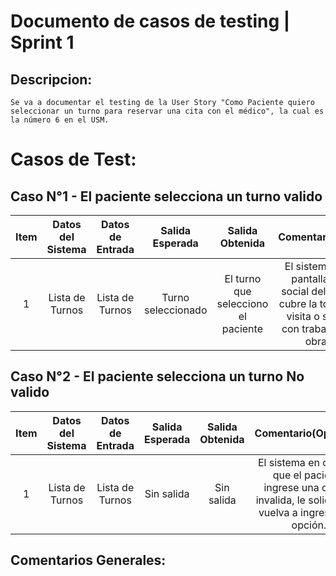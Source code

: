 # Documento de casos de testing | Sprint 1

## Descripcion:
    Se va a documentar el testing de la User Story "Como Paciente quiero seleccionar un turno para reservar una cita con el médico", la cual es la número 6 en el USM.

# Casos de Test:

## Caso N°1 - El paciente selecciona un turno valido

| Item  |  Datos del Sistema | Datos de Entrada  |  Salida Esperada | Salida Obtenida | Comentario(Opcional) |
|:-:|:-:|:-:|:-:|:-:|:-:|
|1|Lista de Turnos|Lista de Turnos|Turno seleccionado|El turno que selecciono el paciente|El sistema alerta por pantalla si la obra social del paciente no cubre la totalidad de la visita o si el medico con trabaja con dicha obra social.|


## Caso N°2 - El paciente selecciona un turno No valido
| Item  |  Datos del Sistema | Datos de Entrada  |  Salida Esperada | Salida Obtenida | Comentario(Opcional) |
|:-:|:-:|:-:|:-:|:-:|:-:|
|1|Lista de Turnos|Lista de Turnos|Sin salida|Sin salida|El sistema en caso de que el paciente ingrese una opcion invalida, le solicita que vuelva a ingresar una opción.|

## Comentarios Generales:
     